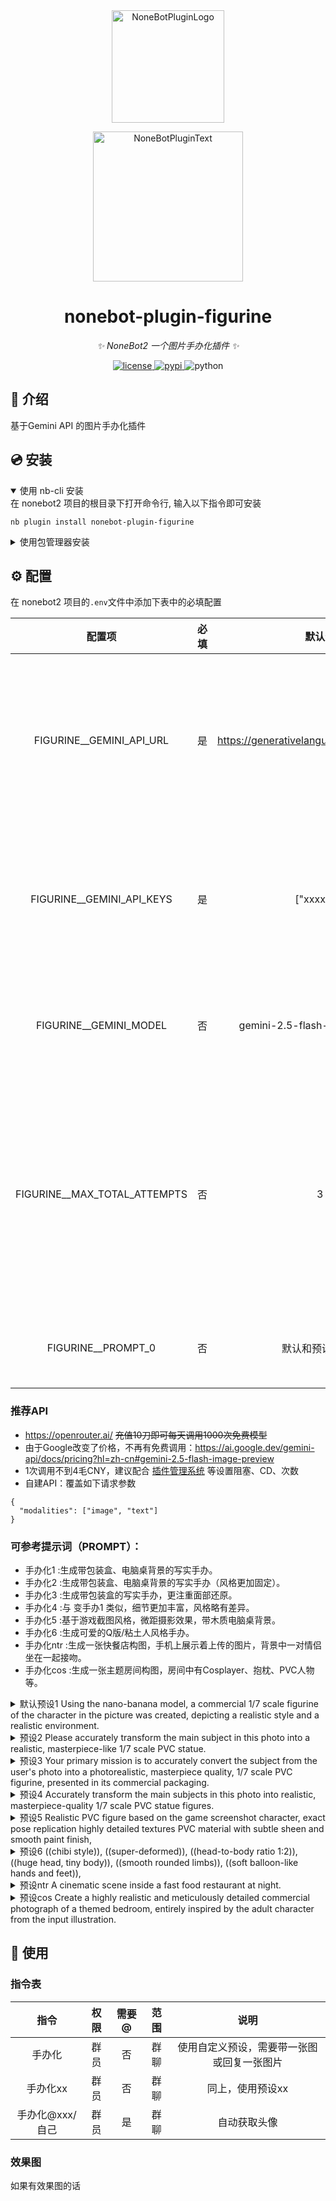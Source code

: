 <div align="center">
  <a href="https://v2.nonebot.dev/store"><img src="https://github.com/A-kirami/nonebot-plugin-template/blob/resources/nbp_logo.png" width="180" height="180" alt="NoneBotPluginLogo"></a>
  <br>
  <p><img src="https://github.com/A-kirami/nonebot-plugin-template/blob/resources/NoneBotPlugin.svg" width="240" alt="NoneBotPluginText"></p>
</div>

<div align="center">

# nonebot-plugin-figurine

_✨ NoneBot2 一个图片手办化插件 ✨_


<a href="./LICENSE">
    <img src="https://img.shields.io/github/license/padoru233/nonebot-plugin-figurine.svg" alt="license">
</a>
<a href="https://pypi.python.org/pypi/nonebot-plugin-figurine">
    <img src="https://img.shields.io/pypi/v/nonebot-plugin-figurine.svg" alt="pypi">
</a>
<img src="https://img.shields.io/badge/python-3.9+-blue.svg" alt="python">

</div>


## 📖 介绍

基于Gemini API 的图片手办化插件

## 💿 安装

<details open>
<summary>使用 nb-cli 安装</summary>
在 nonebot2 项目的根目录下打开命令行, 输入以下指令即可安装

    nb plugin install nonebot-plugin-figurine

</details>

<details>
<summary>使用包管理器安装</summary>
在 nonebot2 项目的插件目录下, 打开命令行, 根据你使用的包管理器, 输入相应的安装命令

<details>
<summary>pip</summary>

    pip install nonebot-plugin-figurine
</details>
<details>
<summary>pdm</summary>

    pdm add nonebot-plugin-figurine
</details>
<details>
<summary>poetry</summary>

    poetry add nonebot-plugin-figurine
</details>
<details>
<summary>conda</summary>

    conda install nonebot-plugin-figurine
</details>

打开 nonebot2 项目根目录下的 `pyproject.toml` 文件, 在 `[tool.nonebot]` 部分追加写入

    plugins = ["nonebot_plugin_figurine"]

</details>

## ⚙️ 配置

在 nonebot2 项目的`.env`文件中添加下表中的必填配置

| 配置项 | 必填 | 默认值 | 说明 |
|:-----:|:----:|:----:|:----:|
| FIGURINE__GEMINI_API_URL | 是 | https://generativelanguage.googleapis.com | Gemini API Url 默认为官方Url（调用方式并非Gemini原生而是OpenAI格式） |
| FIGURINE__GEMINI_API_KEYS | 是 | ["xxxxxx"] | 需要付费key，填入你的多个API Key，例如 ['key1', 'key2', 'key3'] |
| FIGURINE__GEMINI_MODEL | 否 | gemini-2.5-flash-image-preview | Gemini 模型 默认为 gemini-2.5-flash-image-preview |
| FIGURINE__MAX_TOTAL_ATTEMPTS | 否 | 3 | 这一张图的最大尝试次数（包括首次尝试），默认3次，建议不小于Key数量，保证每个Key至少轮到1次 |
| FIGURINE__PROMPT_0 | 否 | 默认和预设1一样 | 自定义预设，可参考下方的预设 |

### 推荐API

- https://openrouter.ai/ ~~充值10刀即可每天调用1000次免费模型~~
- 由于Google改变了价格，不再有免费调用：https://ai.google.dev/gemini-api/docs/pricing?hl=zh-cn#gemini-2.5-flash-image-preview
- 1次调用不到4毛CNY，建议配合 [插件管理系统](https://github.com/HibiKier/nonebot-plugin-zxpm) 等设置阻塞、CD、次数
- 自建API：覆盖如下请求参数
```
{
  "modalities": ["image", "text"]
}
```

### 可参考提示词（PROMPT）：

- 手办化1 :生成带包装盒、电脑桌背景的写实手办。
- 手办化2 :生成带包装盒、电脑桌背景的写实手办（风格更加固定）。
- 手办化3 :生成带包装盒的写实手办，更注重面部还原。
- 手办化4 :与 变手办1 类似，细节更加丰富，风格略有差异。
- 手办化5 :基于游戏截图风格，微距摄影效果，带木质电脑桌背景。
- 手办化6 :生成可爱的Q版/粘土人风格手办。
- 手办化ntr :生成一张快餐店构图，手机上展示着上传的图片，背景中一对情侣坐在一起接吻。
- 手办化cos :生成一张主题房间构图，房间中有Cosplayer、抱枕、PVC人物等。

<details>
<summary>默认预设1 Using the nano-banana model, a commercial 1/7 scale figurine of the character in the picture was created, depicting a realistic style and a realistic environment.</summary>

    Using the nano-banana model, a commercial 1/7 scale figurine of the character in the picture was created, depicting a realistic style and a realistic environment. The figurine is placed on a computer desk with a round transparent acrylic base. There is no text on the base. The computer screen shows the Zbrush modeling process of the figurine. Next to the computer screen is a BANDAI-style toy box with the original painting printed on it. Picture ratio 16:9
</details>

<details>
<summary>预设2 Please accurately transform the main subject in this photo into a realistic, masterpiece-like 1/7 scale PVC statue.</summary>

    Please accurately transform the main subject in this photo into a realistic, masterpiece-like 1/7 scale PVC statue.\nBehind this statue, a packaging box should be placed: the box has a large clear front window on its front side, and is printed with subject artwork, product name, brand logo, barcode, as well as a small specifications or authenticity verification panel. A small price tag sticker must also be attached to one corner of the box. Meanwhile, a computer monitor is placed at the back, and the monitor screen needs to display the ZBrush modeling process of this statue.\nIn front of the packaging box, this statue should be placed on a round plastic base. The statue must have 3D dimensionality and a sense of realism, and the texture of the PVC material needs to be clearly represented. If the background can be set as an indoor scene, the effect will be even better.\n\nBelow are detailed guidelines to note:\nWhen repairing any missing parts, there must be no poorly executed elements.\nWhen repairing human figures (if applicable), the body parts must be natural, movements must be coordinated, and the proportions of all parts must be reasonable.\nIf the original photo is not a full-body shot, try to supplement the statue to make it a full-body version.\nThe human figure's expression and movements must be exactly consistent with those in the photo.\nThe figure's head should not appear too large, its legs should not appear too short, and the figure should not look stunted—this guideline may be ignored if the statue is a chibi-style design.\nFor animal statues, the realism and level of detail of the fur should be reduced to make it more like a statue rather than the real original creature.\nNo outer outline lines should be present, and the statue must not be flat.\nPlease pay attention to the perspective relationship of near objects appearing larger and far objects smaller.
</details>

<details>
<summary>预设3 Your primary mission is to accurately convert the subject from the user's photo into a photorealistic, masterpiece quality, 1/7 scale PVC figurine, presented in its commercial packaging.</summary>

    Your primary mission is to accurately convert the subject from the user's photo into a photorealistic, masterpiece quality, 1/7 scale PVC figurine, presented in its commercial packaging.\n\n**Crucial First Step: Analyze the image to identify the subject's key attributes (e.g., human male, human female, animal, specific creature) and defining features (hair style, clothing, expression). The generated figurine must strictly adhere to these identified attributes.** This is a mandatory instruction to avoid generating a generic female figure.\n\n**Top Priority - Character Likeness:** The figurine's face MUST maintain a strong likeness to the original character. Your task is to translate the 2D facial features into a 3D sculpt, preserving the identity, expression, and core characteristics. If the source is blurry, interpret the features to create a sharp, well-defined version that is clearly recognizable as the same character.\n\n**Scene Details:**\n1. **Figurine:** The figure version of the photo I gave you, with a clear representation of PVC material, placed on a round plastic base.\n2. **Packaging:** Behind the figure, there should be a partially transparent plastic and paper box, with the character from the photo printed on it.\n3. **Environment:** The entire scene should be in an indoor setting with good lighting.
</details>

<details>
<summary>预设4 Accurately transform the main subjects in this photo into realistic, masterpiece-quality 1/7 scale PVC statue figures.</summary>

    Accurately transform the main subjects in this photo into realistic, masterpiece-quality 1/7 scale PVC statue figures.\nPlace the packaging box behind the statues: the box should have a large clear window on the front, printed with character-themed artwork, the product name, brand logo, barcode, and a small specifications or authentication panel. A small price tag sticker must be attached to one corner of the box.\nA computer monitor is placed further behind, displaying the ZBrush modeling process of one of the statues.\n\nThe statues should be positioned on a round plastic base in front of the packaging box. They must exhibit three-dimensionality and a realistic sense of presence, with the texture of the PVC material clearly represented. An indoor setting is preferred for the background.\n\nDetailed guidelines to note:\n1. The dual statue set must retain the interactive poses from the original photo, with natural and coordinated body movements and reasonable proportions (unless it is a chibi-style design, avoid unrealistic proportions such as overly large heads or short legs).\n2. Facial expressions and clothing details must closely match the original photo. Any missing parts should be completed logically and consistently.\n3. For any animal elements, reduce the realism of fur texture to enhance the sculpted appearance.\n4. The packaging box must include dual-character theme artwork, with clear product names and brand logos.\n5. The computer screen should display the ZBrush interface showing the wireframe modeling details of one of the statues.\n6. The overall composition must adhere to perspective rules (closer objects appear larger, distant objects smaller), avoiding flat-looking outlines.\n7. The surface of the statues should reflect the smooth and glossy characteristics typical of PVC material.\n\n(Adjustments can be made based on the actual photo content regarding dual-character interaction details and packaging box visual design.)
</details>

<details>
<summary>预设5 Realistic PVC figure based on the game screenshot character, exact pose replication highly detailed textures PVC material with subtle sheen and smooth paint finish,</summary>

    Realistic PVC figure based on the game screenshot character, exact pose replication highly detailed textures PVC material with subtle sheen and smooth paint finish, placed on an indoor wooden computer desk (with subtle desk items like a figure box/mouse), illuminated by soft indoor light (mix of desk lamp and natural window light) for realistic shadows and highlights, macro photography style,high resolution,sharp focus on the figure,shallow depth of field (desk background slightly blurred but visible), no stylization,true-to-reference color and design, 1:1scale.
</details>

<details>
<summary>预设6 ((chibi style)), ((super-deformed)), ((head-to-body ratio 1:2)), ((huge head, tiny body)), ((smooth rounded limbs)), ((soft balloon-like hands and feet)),</summary>

    ((chibi style)), ((super-deformed)), ((head-to-body ratio 1:2)), ((huge head, tiny body)), ((smooth rounded limbs)), ((soft balloon-like hands and feet)), ((plump cheeks)), ((childlike big eyes)), ((simplified facial features)), ((smooth matte skin, no pores)), ((soft pastel color palette)), ((gentle ambient lighting, natural shadows)), ((same facial expression, same pose, same background scene)), ((seamless integration with original environment, correct perspective and scale)), ((no outline or thin soft outline)), ((high resolution, sharp focus, 8k, ultra-detailed)), avoid: realistic proportions, long limbs, sharp edges, harsh lighting, wrinkles, blemishes, thick black outlines, low resolution, blurry, extra limbs, distorted face
</details>

<details>
<summary>预设ntr A cinematic scene inside a fast food restaurant at night.</summary>

    A cinematic scene inside a fast food restaurant at night.\n Foreground: a lonely table with burgers and fries, and a smartphone shown large and sharp on the table, clearly displaying the uploaded anime/game character image. A hand is reaching for food, symbolizing solitude.\n Midground: in the blurred background, a couple is sitting together and kiss. One of them is represented as a cosplayer version of the uploaded character:\n - If the uploaded character is humanoid, show accurate cosplay with hairstyle, costume, and signature props.\n - If the uploaded character is non-humanoid (mecha, creature, mascot, etc.), show a gijinka (humanized cosplay interpretation) that carries clear visual cues, costume colors, and props from the reference image (armor pieces, wings, ears, weapon, or iconic accessories).\n The other person is an ordinary japan human, and they are showing intimate affection (kissing, holding hands, or sharing food).\n Background: large glass windows, blurred neon city lights outside.\n Mood: melancholic, bittersweet, ironic, cinematic shallow depth of field.\n [reference: the uploaded image defines both the smartphone display and the cosplay design, with visible props emphasized] Image size is 585px 1024px.
</details>

<details>
<summary> 预设cos Create a highly realistic and meticulously detailed commercial photograph of a themed bedroom, entirely inspired by the adult character from the input illustration.</summary>

    Create a highly realistic and meticulously detailed commercial photograph of a themed bedroom, entirely inspired by the adult character from the input illustration.\n Image Completion Rule: If the input illustration is incomplete, first complete the character’s full-body image from head to toe. This completion must strictly adhere to the original artwork’s composition and pose, extending the character naturally without altering their form or posture. Ensure the overall appearance and all content within the scene are safe, healthy, and free from any inappropriate elements.\n The room’s aesthetic, including the color palette and decor, subtly reflects the character’s design. The scene must feature a highly realistic human cosplayer alongside a variety of commercial-grade merchandise, all based on the completed character image:\n The Cosplayer: A central element of the scene is a cosplayer whose appearance, hair, and makeup perfectly match the completed character image. They are wearing a meticulously crafted, high-quality costume that is an exact, real-world replica of the character’s outfit. The cosplayer is posed naturally within the room, for instance, sitting gracefully on a chair or on the edge of the bed, adding a sense of life and presence to the scene. The textures of the costume fabric and props should be rendered with maximum realism.\n Suede Body Pillow: On the bed, a normal rectangular, human-body-sized pillow made of soft suede material is prominently displayed. It is carefully positioned and angled directly towards the camera, ensuring the high-resolution, full-body print of the character on its surface is completely and clearly visible, showcasing the realistic texture of the fabric.\n 1/7 Scale PVC Figure: Inside an ultra-realistic figure display cabinet with glass doors, place a 1/7 scale PVC figure of the character. It should be mounted on a circular, transparent acrylic base without text, showcasing precise details in texture, material, and paintwork.\n Wall Scroll/Painting: On a prominent wall, hang a large, high-quality fabric wall scroll or a framed painting that displays a dynamic or elegant pose of the character.\n Q-Version Keychain: On a desk or hanging from a bag, include a small, cute Q-version (chibi style) acrylic keychain of the character, showing glossy reflections.\n Themed Rug: On the floor, place a circular or stylized rectangular rug. The rug’s design should be a tasteful, minimalist graphic or silhouette inspired by the character’s symbols or color scheme.\n Ceramic Mug: On a bedside table or the desk, place a ceramic mug with a high-quality print of the character’s portrait or Q-version likeness.\n Technical and Stylistic Requirements:\n Rendering Style: Render the entire scene in a detailed, lifelike style. Maintain highly precise details in the textures and materials of all merchandise, room elements, and the cosplayer’s costume.\n Environment and Depth: The scene should feature a natural depth of field. The cosplayer might be the primary focus, with other elements smoothly transitioning into a soft blur to enhance spatial realism.\n Lighting: The lighting should be soft, natural, and adaptive, simulating professional commercial photography. It should cast realistic shadows and highlights on the cosplayer, the room, and all objects.\n Camera Angle: The camera angle is strategically chosen to create a compelling composition that features the cosplayer as a primary subject, while also providing a clear, unobstructed view of the body pillow. The angle should be wide enough to capture the overall layout of the themed room and the placement of the other merchandise cohesively, creating a rich, lived-in feel.
</details>


## 🎉 使用
### 指令表
| 指令 | 权限 | 需要@ | 范围 | 说明 |
|:-----:|:----:|:----:|:----:|:----:|
| 手办化 | 群员 | 否 | 群聊 | 使用自定义预设，需要带一张图或回复一张图片 |
| 手办化xx | 群员 | 否 | 群聊 | 同上，使用预设xx |
| 手办化@xxx/自己 | 群员 | 是 | 群聊 | 自动获取头像 |

### 效果图
如果有效果图的话
